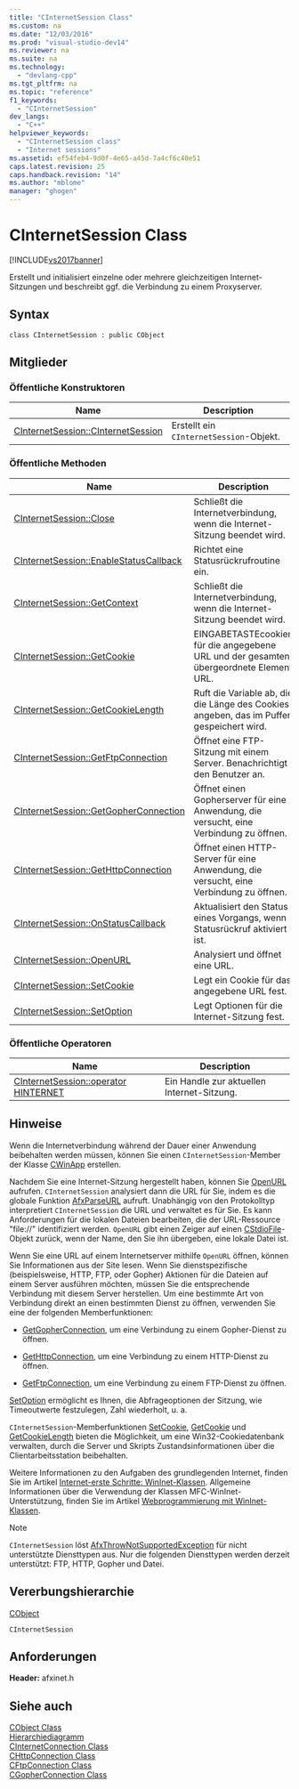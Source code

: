 ```yaml
---
title: "CInternetSession Class"
ms.custom: na
ms.date: "12/03/2016"
ms.prod: "visual-studio-dev14"
ms.reviewer: na
ms.suite: na
ms.technology: 
  - "devlang-cpp"
ms.tgt_pltfrm: na
ms.topic: "reference"
f1_keywords: 
  - "CInternetSession"
dev_langs: 
  - "C++"
helpviewer_keywords: 
  - "CInternetSession class"
  - "Internet sessions"
ms.assetid: ef54feb4-9d0f-4e65-a45d-7a4cf6c40e51
caps.latest.revision: 25
caps.handback.revision: "14"
ms.author: "mblome"
manager: "ghogen"
---
```

# CInternetSession Class
[!INCLUDE[vs2017banner](../../assembler/inline/includes/vs2017banner.md)]

Erstellt und initialisiert einzelne oder mehrere gleichzeitigen Internet\-Sitzungen und beschreibt ggf. die Verbindung zu einem Proxyserver.  
  
## Syntax  
  
```  
class CInternetSession : public CObject  
```  
  
## Mitglieder  
  
### Öffentliche Konstruktoren  
  
|Name|Description|  
|----------|-----------------|  
|[CInternetSession::CInternetSession](../Topic/CInternetSession::CInternetSession.md)|Erstellt ein `CInternetSession`\-Objekt.|  
  
### Öffentliche Methoden  
  
|Name|Description|  
|----------|-----------------|  
|[CInternetSession::Close](../Topic/CInternetSession::Close.md)|Schließt die Internetverbindung, wenn die Internet\-Sitzung beendet wird.|  
|[CInternetSession::EnableStatusCallback](../Topic/CInternetSession::EnableStatusCallback.md)|Richtet eine Statusrückrufroutine ein.|  
|[CInternetSession::GetContext](../Topic/CInternetSession::GetContext.md)|Schließt die Internetverbindung, wenn die Internet\-Sitzung beendet wird.|  
|[CInternetSession::GetCookie](../Topic/CInternetSession::GetCookie.md)|EINGABETASTEcookien für die angegebene URL und der gesamten übergeordnete Element URL.|  
|[CInternetSession::GetCookieLength](../Topic/CInternetSession::GetCookieLength.md)|Ruft die Variable ab, die die Länge des Cookies angeben, das im Puffer gespeichert wird.|  
|[CInternetSession::GetFtpConnection](../Topic/CInternetSession::GetFtpConnection.md)|Öffnet eine FTP\-Sitzung mit einem Server.  Benachrichtigt den Benutzer an.|  
|[CInternetSession::GetGopherConnection](../Topic/CInternetSession::GetGopherConnection.md)|Öffnet einen Gopherserver für eine Anwendung, die versucht, eine Verbindung zu öffnen.|  
|[CInternetSession::GetHttpConnection](../Topic/CInternetSession::GetHttpConnection.md)|Öffnet einen HTTP\-Server für eine Anwendung, die versucht, eine Verbindung zu öffnen.|  
|[CInternetSession::OnStatusCallback](../Topic/CInternetSession::OnStatusCallback.md)|Aktualisiert den Status eines Vorgangs, wenn Statusrückruf aktiviert ist.|  
|[CInternetSession::OpenURL](../Topic/CInternetSession::OpenURL.md)|Analysiert und öffnet eine URL.|  
|[CInternetSession::SetCookie](../Topic/CInternetSession::SetCookie.md)|Legt ein Cookie für das angegebene URL fest.|  
|[CInternetSession::SetOption](../Topic/CInternetSession::SetOption.md)|Legt Optionen für die Internet\-Sitzung fest.|  
  
### Öffentliche Operatoren  
  
|Name|Description|  
|----------|-----------------|  
|[CInternetSession::operator HINTERNET](../Topic/CInternetSession::operator%20HINTERNET.md)|Ein Handle zur aktuellen Internet\-Sitzung.|  
  
## Hinweise  
 Wenn die Internetverbindung während der Dauer einer Anwendung beibehalten werden müssen, können Sie einen `CInternetSession`\-Member der Klasse [CWinApp](../../mfc/reference/cwinapp-class.md) erstellen.  
  
 Nachdem Sie eine Internet\-Sitzung hergestellt haben, können Sie [OpenURL](../Topic/CInternetSession::OpenURL.md) aufrufen.  `CInternetSession` analysiert dann die URL für Sie, indem es die globale Funktion [AfxParseURL](../Topic/AfxParseURL.md) aufruft.  Unabhängig von den Protokolltyp interpretiert `CInternetSession` die URL und verwaltet es für Sie.  Es kann Anforderungen für die lokalen Dateien bearbeiten, die der URL\-Ressource "file:\/\/" identifiziert werden.  `OpenURL` gibt einen Zeiger auf einen [CStdioFile](../../mfc/reference/cstdiofile-class.md)\-Objekt zurück, wenn der Name, den Sie ihn übergeben, eine lokale Datei ist.  
  
 Wenn Sie eine URL auf einem Internetserver mithilfe `OpenURL` öffnen, können Sie Informationen aus der Site lesen.  Wenn Sie dienstspezifische \(beispielsweise, HTTP, FTP, oder Gopher\) Aktionen für die Dateien auf einem Server ausführen möchten, müssen Sie die entsprechende Verbindung mit diesem Server herstellen.  Um eine bestimmte Art von Verbindung direkt an einen bestimmten Dienst zu öffnen, verwenden Sie eine der folgenden Memberfunktionen:  
  
-   [GetGopherConnection](../Topic/CInternetSession::GetGopherConnection.md), um eine Verbindung zu einem Gopher\-Dienst zu öffnen.  
  
-   [GetHttpConnection](../Topic/CInternetSession::GetHttpConnection.md), um eine Verbindung zu einem HTTP\-Dienst zu öffnen.  
  
-   [GetFtpConnection](../Topic/CInternetSession::GetFtpConnection.md), um eine Verbindung zu einem FTP\-Dienst zu öffnen.  
  
 [SetOption](../Topic/CInternetSession::SetOption.md) ermöglicht es Ihnen, die Abfrageoptionen der Sitzung, wie Timeoutwerte festzulegen, Zahl wiederholt, u. a.  
  
 `CInternetSession`\-Memberfunktionen [SetCookie](../Topic/CInternetSession::SetCookie.md), [GetCookie](../Topic/CInternetSession::GetCookie.md) und [GetCookieLength](../Topic/CInternetSession::GetCookieLength.md) bieten die Möglichkeit, um eine Win32\-Cookiedatenbank verwalten, durch die Server und Skripts Zustandsinformationen über die Clientarbeitsstation beibehalten.  
  
 Weitere Informationen zu den Aufgaben des grundlegenden Internet, finden Sie im Artikel [Internet\-erste Schritte: WinInet\-Klassen](../../mfc/wininet-basics.md).  Allgemeine Informationen über die Verwendung der Klassen MFC\-WinInet\-Unterstützung, finden Sie im Artikel [Webprogrammierung mit WinInet\-Klassen](../../mfc/win32-internet-extensions-wininet.md).  
  
> [!NOTE]
>  `CInternetSession` löst [AfxThrowNotSupportedException](../Topic/AfxThrowNotSupportedException.md) für nicht unterstützte Diensttypen aus.  Nur die folgenden Diensttypen werden derzeit unterstützt: FTP, HTTP, Gopher und Datei.  
  
## Vererbungshierarchie  
 [CObject](../../mfc/reference/cobject-class.md)  
  
 `CInternetSession`  
  
## Anforderungen  
 **Header:**  afxinet.h  
  
## Siehe auch  
 [CObject Class](../../mfc/reference/cobject-class.md)   
 [Hierarchiediagramm](../../mfc/hierarchy-chart.md)   
 [CInternetConnection Class](../../mfc/reference/cinternetconnection-class.md)   
 [CHttpConnection Class](../../mfc/reference/chttpconnection-class.md)   
 [CFtpConnection Class](../../mfc/reference/cftpconnection-class.md)   
 [CGopherConnection Class](../../mfc/reference/cgopherconnection-class.md)